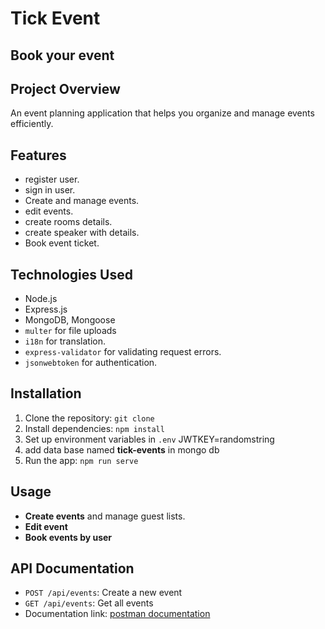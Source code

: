 # Tick Event
## Book your event

## Project Overview
An event planning application that helps you organize and manage events efficiently.

## Features
- register user.
- sign in user.
- Create and manage events.
- edit events.
- create rooms details.
- create speaker with details.
- Book event ticket.

## Technologies Used
- Node.js
- Express.js
- MongoDB, Mongoose
- `multer` for file uploads
- `i18n` for translation.
- `express-validator` for validating request errors.
- `jsonwebtoken` for authentication.

## Installation
1. Clone the repository: `git clone `
2. Install dependencies: `npm install`
3. Set up environment variables in `.env`
    JWTKEY=randomstring
4. add data base named **tick-events** in mongo db
4. Run the app: `npm run serve`

## Usage
- **Create events** and manage guest lists.
- **Edit event**
- **Book events by user**

## API Documentation
- `POST /api/events`: Create a new event
- `GET /api/events`: Get all events
- Documentation link: [postman documentation](https://documenter.getpostman.com/view/12984962/2sAY4vi3mX)


